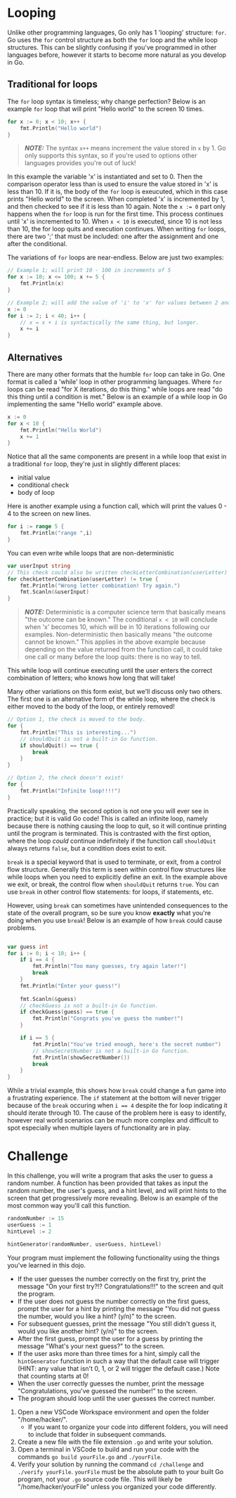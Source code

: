# Looping
Unlike other programming languages, Go only has 1 'looping' structure: `for`. Go uses the `for` control structure as both the `for` loop and the while loop structures. This can be slightly confusing if you've programmed in other languages before, however it starts to become more natural as you develop in Go.

## Traditional for loops
The `for` loop syntax is timeless; why change perfection? Below is an example `for` loop that will print "Hello world" to the screen 10 times.
```go
for x := 0; x < 10; x++ {
    fmt.Println("Hello world")
}
```
> **_NOTE:_** The syntax `x++` means increment the value stored in `x` by 1. Go only supports this syntax, so if you're used to options other languages provides you're out of luck!

In this example the variable 'x' is instantiated and set to 0. Then the comparison operator less than is used to ensure the value stored in 'x' is less than 10. If it is, the body of the `for` loop is exeucuted, which in this case prints "Hello world" to the screen. When completed 'x' is incremented by 1, and then checked to see if it is less than 10 again. Note the `x := 0` part only happens when the `for` loop is run for the first time. This process continues until 'x' is incremented to 10. When `x < 10` is executed, since 10 is not less than 10, the for loop quits and execution continues. When writing `for` loops, there are two ';' that must be included: one after the assignment and one after the conditional.

The variations of `for` loops are near-endless. Below are just two examples:
```go
// Example 1; will print 10 - 100 in increments of 5
for x := 10; x <= 100; x += 5 {
    fmt.Println(x) 
}

// Example 2; will add the value of 'i' to 'x' for values between 2 and 39.
x := 0
for i := 2; i < 40; i++ {
    // x = x + i is syntactically the same thing, but longer.
    x += i
}
```
## Alternatives
There are many other formats that the humble `for` loop can take in Go. One format is called a 'while' loop in other programming languages. Where `for` loops can be read "for X iterations, do this thing." while loops are read "do this thing until a condition is met." Below is an example of a while loop in Go implementing the same "Hello world" example above.
```go
x := 0
for x < 10 {
    fmt.Println("Hello World")
    x += 1
}
```
Notice that all the same components are present in a while loop that exist in a traditional `for` loop, they're just in slightly different places:
- initial value
- conditional check
- body of loop

Here is another example using a function call, which will print the values 0 - 4 to the screen on new lines.
```go
for i := range 5 {
    fmt.Println("range ",i)
}
```

You can even write while loops that are non-deterministic
```go
var userInput string
// This check could also be written checkLetterCombination(userLetter) == false; it is the same outcome
for checkLetterCombination(userLetter) != true {
    fmt.Println("Wrong letter combination! Try again.")
    fmt.Scanln(&userInput)
}
```
> **_NOTE:_** Deterministic is a computer science term that basically means "the outcome can be known." The conditional `x < 10` will conclude when 'x' becomes 10, which will be in 10 iterations following our examples. Non-deterministic then basically means "the outcome cannot be known." This applies in the above example because depending on the value returned from the function call, it could take one call or many before the loop quits: there is no way to tell.

This while loop will continue executing until the user enters the correct combination of letters; who knows how long that will take!

Many other variations on this form exist, but we'll discuss only two others. The first one is an alternative form of the while loop, where the check is either moved to the body of the loop, or entirely removed!
```go
// Option 1, the check is moved to the body.
for {
    fmt.Println("This is interesting...")
    // shouldQuit is not a built-in Go function.
    if shouldQuit() == true {
        break
    }
}

// Option 2, the check doesn't exist!
for {
    fmt.Println("Infinite loop!!!!")
}
```
Practically speaking, the second option is not one you will ever see in practice; but it is valid Go code! This is called an infinite loop, namely because there is nothing causing the loop to quit, so it will continue printing until the program is terminated. This is contrasted with the first option, where the loop *could* continue indefinitely if the function call `shouldQuit` always returns `false`, but a condition does exist to exit.

`break` is a special keyword that is used to terminate, or exit, from a control flow structure. Generally this term is seen within control flow structures like while loops when you need to explicitly define an exit. In the example above we exit, or break, the control flow when `shouldQuit` returns `true`. You can use `break` in other control flow statements: for loops, if statements, etc.

However, using `break` can sometimes have unintended consequences to the state of the overall program, so be sure you know **exactly** what you're doing when you use `break`! Below is an example of how `break` could cause problems.
```go

var guess int
for i := 0; i < 10; i++ {
    if i == 4 {
        fmt.Println("Too many guesses, try again later!")
        break
    }
    fmt.Println("Enter your guess!")
    
    fmt.Scanln(&guess)
    // checkGuess is not a built-in Go function.
    if checkGuess(guess) == true {
        fmt.Println("Congrats you've guess the number!")
    }

    if i == 5 {
        fmt.Println("You've tried enough, here's the secret number")
        // showSecretNumber is not a built-in Go function.
        fmt.Println(showSecretNumber())
        break
    }
}
```
While a trivial example, this shows how `break` could change a fun game into a frustrating experience. The `if` statement at the bottom will never trigger because of the `break` occuring when `i == 4` despite the for loop indicating it should iterate through 10. The cause of the problem here is easy to identify, however real world scenarios can be much more complex and difficult to spot especially when multiple layers of functionality are in play.

# Challenge
In this challenge, you will write a program that asks the user to guess a random number. A function has been provided that takes as input the random number, the user's guess, and a hint level, and will print hints to the screen that get progressively more revealing. Below is an example of the most common way you'll call this function.
```go
randomNumber := 15
userGuess := 1
hintLevel := 2

hintGenerator(randomNumber, userGuess, hintLevel)
```
Your program must implement the following functionality using the things you've learned in this dojo.
- If the user guesses the number correctly on the first try, print the message "On your first try?!? Congratulations!!!" to the screen and quit the program.
- If the user does not guess the number correctly on the first guess, prompt the user for a hint by printing the message "You did not guess the number, would you like a hint? (y/n)" to the screen.
- For subsequent guesses, print the message "You still didn't guess it, would you like another hint? (y/n)" to the screen.
- After the first guess, prompt the user for a guess by printing the message "What's your next guess?" to the screen.
- If the user asks more than three times for a hint, simply call the `hintGenerator` function in such a way that the default case will trigger (HINT: any value that isn't 0, 1, or 2 will trigger the default case.) Note that counting starts at 0!
- When the user correctly guesses the number, print the message "Congratulations, you've guessed the number!" to the screen.
- The program should loop until the user guesses the correct number.

1. Open a new VSCode Workspace environment and open the folder "/home/hacker/".
    - If you want to organize your code into different folders, you will need to include that folder in subsequent commands.
2. Create a new file with the file extension `.go` and write your solution.
3. Open a terminal in VSCode to build and run your code with the commands `go build yourFile.go` and `./yourFile`.
4. Verify your solution by running the command `cd /challenge` and `./verify yourFile`.
    `yourFile` must be the absolute path to your built Go program, not your `.go` source code file. This will likely be "/home/hacker/yourFile" unless you organized your code differently.
